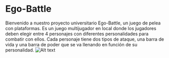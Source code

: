 # Ego-Battle
Bienvenido a nuestro proyecto universitario Ego-Battle, un juego de pelea con plataformas.
Es un juego multijugador en local donde los jugadores deben elegir entre 4 personajes con diferentes personalidades para combatir con ellos.
Cada personaje tiene dos tipos de ataque, una barra de vida y una barra de poder que se va llenando en función de su personalidad.
![Alt text](image.png)